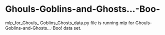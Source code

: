 # Ghouls-Goblins-and-Ghosts...-Boo-
mlp_for_Ghouls_ Goblins_Ghosts_data.py file is running mlp for Ghouls-Goblins-and-Ghosts...-Boo! data set.
